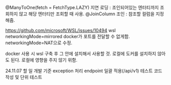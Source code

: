 @ManyToOne(fetch = FetchType.LAZY)
지연 로딩  : 조인되어있는 엔터티까지 조회하지 않고 해당 엔터티만 조회할 때 사용.
@JoinColumn
조인 : 참조할 컬럼을 지정해줌.


https://github.com/microsoft/WSL/issues/10494
wsl networkingMode=mirrored docker가 포트를 전달할 수 없게함.
networkingMode=NAT으로 수정.

docker 사용 시 wsl 구축 후 그 안에 설치해서 사용할 것. 로컬에 도커를 설치하지 않아도 된다.
로컬에 영향을 주지 않기 위함.

24.11.07 할 일
개발 기준 exception 처리
endpoint 일괄 적용(/api/v1)
테스트 코드 작성 및 단위 테스트
